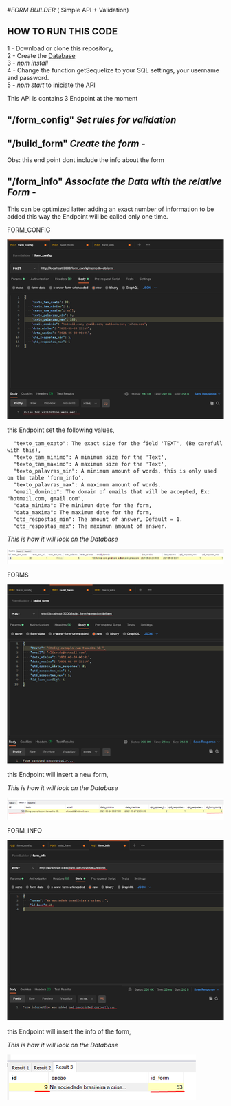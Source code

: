 #*FORM BUILDER* ( Simple API + Validation)

## HOW TO RUN THIS CODE

1 - Download or clone this repository,  
2 - Create the [Database](https://github.com/eliseudr/FormBuilder/tree/master/database)  
3 - *npm install*  
4 - Change the function getSequelize to your SQL settings, your username and password.  
5 - *npm start* to iniciate the API

This API is contains 3 Endpoint at the moment
## "/form_config" *Set rules for validation*
## "/build_form" *Create the form* - 
  Obs: this end point dont include the info about the form
## "/form_info" *Associate the Data with the relative Form* - 
  This can be optimized latter adding an exact number of information to be added this way the Endpoint will be called only one time.
  
    
FORM_CONFIG 

![](https://github.com/eliseudr/FormBuilder/blob/master/images/Endpoint_formconfig.png)

this Endpoint set the following values,
```
  "texto_tam_exato": The exact size for the field 'TEXT', (Be carefull with this),   
  "texto_tam_minimo": A minimum size for the 'Text',  
  "texto_tam_maximo": A maximum size for the 'Text',  
  "texto_palavras_min": A minimum amount of words, this is only used on the table 'form_info'.  
  "texto_palavras_max": A maximum amount of words.      
  "email_dominio": The domain of emails that will be accepted, Ex: "hotmail.com, gmail.com",  
  "data_minima": The minimun date for the form,  
  "data_maxima": The maximum date for the form,  
  "qtd_respostas_min": The amount of answer, Default = 1.  
  "qtd_respostas_max": The maximun amount of answer.  
  ```
  
  *This is how it will look on the Database*  
  
  ![](https://github.com/eliseudr/FormBuilder/blob/master/images/db_formconfig.png)
  
  
    
FORMS
  
  ![](https://github.com/eliseudr/FormBuilder/blob/master/images/Endpoint_buildform.png)

this Endpoint will insert a new form,
  
  *This is how it will look on the Database*  
  
  ![](https://github.com/eliseudr/FormBuilder/blob/master/images/db_forms.png)  
  

  
FORM_INFO 
  
  ![](https://github.com/eliseudr/FormBuilder/blob/master/images/Endpoint_buildinfo.png)

this Endpoint will insert the info of the form,
  
  *This is how it will look on the Database*  
  
  ![](https://github.com/eliseudr/FormBuilder/blob/master/images/db_form_info.png)   
  
  
